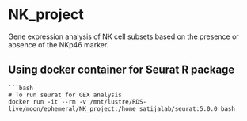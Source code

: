 # NK_project
Gene expression analysis of NK cell subsets based on the presence or absence of the NKp46 marker.

## Using docker container for Seurat R package
    ```bash
    # To run seurat for GEX analysis
    docker run -it --rm -v /mnt/lustre/RDS-live/moon/ephemeral/NK_project:/home satijalab/seurat:5.0.0 bash